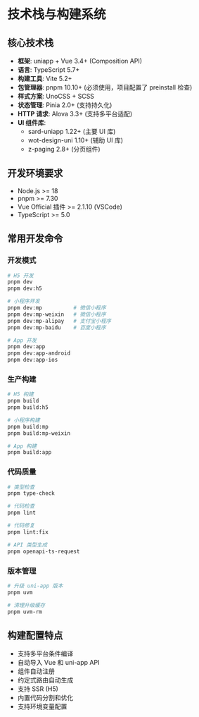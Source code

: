 # 技术栈与构建系统

## 核心技术栈
- **框架**: uniapp + Vue 3.4+ (Composition API)
- **语言**: TypeScript 5.7+
- **构建工具**: Vite 5.2+ 
- **包管理器**: pnpm 10.10+ (必须使用，项目配置了 preinstall 检查)
- **样式方案**: UnoCSS + SCSS
- **状态管理**: Pinia 2.0+ (支持持久化)
- **HTTP 请求**: Alova 3.3+ (支持多平台适配)
- **UI 组件库**: 
  - sard-uniapp 1.22+ (主要 UI 库)
  - wot-design-uni 1.10+ (辅助 UI 库)
  - z-paging 2.8+ (分页组件)

## 开发环境要求
- Node.js >= 18
- pnpm >= 7.30
- Vue Official 插件 >= 2.1.10 (VSCode)
- TypeScript >= 5.0

## 常用开发命令

### 开发模式
```bash
# H5 开发
pnpm dev
pnpm dev:h5

# 小程序开发
pnpm dev:mp          # 微信小程序
pnpm dev:mp-weixin   # 微信小程序
pnpm dev:mp-alipay   # 支付宝小程序
pnpm dev:mp-baidu    # 百度小程序

# App 开发
pnpm dev:app
pnpm dev:app-android
pnpm dev:app-ios
```

### 生产构建
```bash
# H5 构建
pnpm build
pnpm build:h5

# 小程序构建
pnpm build:mp
pnpm build:mp-weixin

# App 构建
pnpm build:app
```

### 代码质量
```bash
# 类型检查
pnpm type-check

# 代码检查
pnpm lint

# 代码修复
pnpm lint:fix

# API 类型生成
pnpm openapi-ts-request
```

### 版本管理
```bash
# 升级 uni-app 版本
pnpm uvm

# 清理升级缓存
pnpm uvm-rm
```

## 构建配置特点
- 支持多平台条件编译
- 自动导入 Vue 和 uni-app API
- 组件自动注册
- 约定式路由自动生成
- 支持 SSR (H5)
- 内置代码分割和优化
- 支持环境变量配置